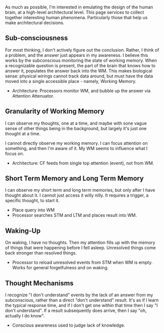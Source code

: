 As much as possible, I'm interested in emulating the design of the human brain, at a high-level architectural level. This page services to collect together interesting human phenomena. Particularly those that help us make architectural decisions.

## Sub-consciousness
For most thinking, I don't actively figure out the conclusion. Rather, I think of a problem, and the answer just appears in my awareness. I believe this works by the subconscious monitoring the state of working memory. When a recognizable question is present, the part of the brain that knows how to answer it, populates the answer back into the WM. This makes biological sense: physical wirings cannot track data around, but must have the data moved into a single accessible place - namely, Working Memory.
* Architecture: Processors monitor WM, and bubble up the answer via Attention Attenuator.

## Granularity of Working Memory
I can observe my thoughts, one at a time, and maybe with sone vague sense of other things being in the background, but largely it's just one thought at a time.

I cannot directly observe my working memory. I can focus attention on something, and then I'm aware of it. My WM seems to influence what I focus on.
* Architecture: CF feeds from single top attention (event), not from WM.

## Short Term Memory and Long Term Memory
I can observe my short term and long term memories, but only after I have thought about it. I cannot just access it willy nilly. It requires a trigger, a specific thought, to start it.
* Place query into WM
* Processor searches STM and LTM and places result into WM.

## Waking-Up
On waking, I have no thoughts. Then my attention fills up with the memory of things that were happening before I fell asleep. Unresolved things come back stronger than resolved things.
* Processor to reload unresolved events from STM when WM is empty. Works for general forgetfulness and on waking.

## Thought Mechanisms
I recognize "I don't understand" events by the lack of an answer from my subconscious, rather than a direct "don't understand" result. It's as if I learn the typical response time, and if I don't get one within that time then I say "I don't understand". If a result subsequently does arrive, then I say "oh, actually I do know".
* Conscious awareness used to judge lack of knowledge.